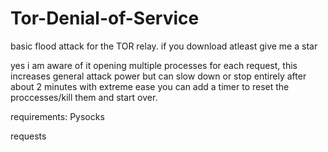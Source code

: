 # Tor-Denial-of-Service
basic flood attack for the TOR relay. if you download atleast give me a star

yes i am aware of it opening multiple processes for each request, this increases general attack power but can slow down or stop entirely after about 2 minutes
with extreme ease you can add a timer to reset the proccesses/kill them and start over.

requirements:
Pysocks

requests
